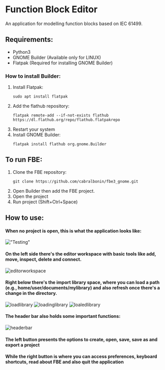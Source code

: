 # Function Block Editor

An application for modelling function blocks based on IEC 61499. 

## Requirements:
 - Python3
 - GNOME Builder (Available only for LINUX)
 - Flatpak (Required for installing GNOME Builder)
    
### How to install Builder:
 1. Install Flatpak:
    ```
    sudo apt install flatpak
    ```
 3. Add the flathub repository:
    ```
    flatpak remote-add --if-not-exists flathub https://dl.flathub.org/repo/flathub.flatpakrepo
    ```
 4. Restart your system
 5. Install GNOME Builder:
    ```
    flatpak install flathub org.gnome.Builder
    ```

## To run FBE:
 1. Clone the FBE repository:
    ```
    git clone https://github.com/cabralbonin/fbe3_gnome.git
    ```
 3. Open Builder then add the FBE project.
 4. Open the project
 5. Run project (Shift+Ctrl+Space)

## How to use:
#### When no project is open, this is what the application looks like:
!["Testing"](https://github.com/user-attachments/assets/063bae90-5ae6-4098-8046-632c894e5f50)

#### On the left side there's the editor workspace with basic tools like add, move, inspect, delete and connect. 
![editorworkspace](https://github.com/user-attachments/assets/ba16acda-1554-4ab0-b3c4-74049b2f5d5c)

#### Right below there's the import library space, where you can load a path (e.g., home/user/documents/mylibrary) and also refresh once there's a change in the directory.
![loadlibrary](https://github.com/user-attachments/assets/04dc3313-73e9-4332-a20b-f762cf60ae1f)
![loadinglibrary](https://github.com/user-attachments/assets/5c9c80bc-5cfe-4c0c-a33c-1596eb74d66d)
![loaledlibrary](https://github.com/user-attachments/assets/9ed03a2f-88ba-48f1-accb-fc3918b41ae2)

#### The header bar also holds some important functions:
![headerbar](https://github.com/user-attachments/assets/c9778672-4c1f-4199-93f0-c160ca552779)

#### The left button presents the options to create, open, save, save as and export a project

#### While the right button is where you can access preferences, keyboard shortcuts, read about FBE and also quit the application 
